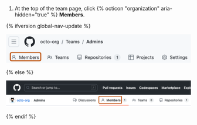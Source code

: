 1. At the top of the team page, click {% octicon "organization" aria-hidden="true" %} **Members**.

{% ifversion global-nav-update %}

   ![Screenshot of the header of a team's page. A tab, labeled with an organization icon and "Members", is outlined in dark orange.](/assets/images/help/teams/members-tab-global-nav-update.png)

{% else %}

   ![Screenshot of the header of a team's page. A tab, labeled with an organization icon and "Members", is outlined in dark orange.](/assets/images/help/teams/members-tab.png)

{% endif %}
